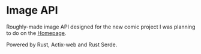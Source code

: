 # Image API

Roughly-made image API designed for the new comic project I was planning to do on the [Homepage](https://axcwg.github.io/).

Powered by Rust, Actix-web and Rust Serde. 